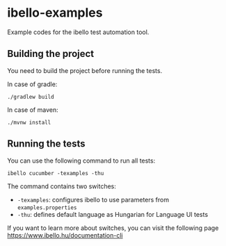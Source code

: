 # ibello-examples
Example codes for the ibello test automation tool.

## Building the project
You need to build the project before running the tests.  

In case of gradle: 
```shell 
./gradlew build
```  
In case of maven:

```shell
./mvnw install
```  

## Running the tests
You can use the following command to run all tests:
```shell
ibello cucumber -texamples -thu
```
The command contains two switches:  
* `-texamples`: configures ibello to use parameters from `examples.properties`
* `-thu`: defines default language as Hungarian for Language UI tests 

If you want to learn more about switches, you can visit the following page https://www.ibello.hu/documentation-cli